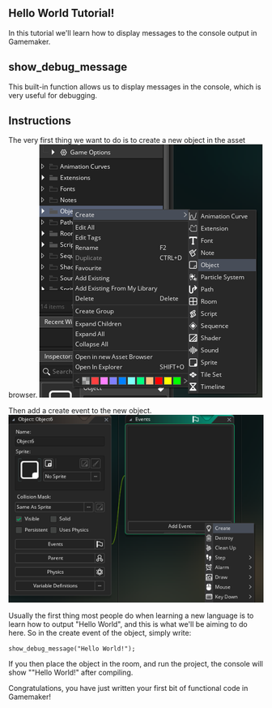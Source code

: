 ## Hello World Tutorial!

In this tutorial we'll learn how to display messages to the console output in Gamemaker.

## show_debug_message

This built-in function allows us to display messages in the console, which is very useful for debugging.

## Instructions
The very first thing we want to do is to create a new object in the asset browser.
![Object](./gamemaker/tutorials/helloworld/create_object.png)

Then add a create event to the new object.
![Create](./gamemaker/tutorials/helloworld/add_create.png)

Usually the first thing most people do when learning a new language is to learn how to output "Hello World", and this is what we'll be aiming to do here. So in the create event of the object, simply write:

```gml
show_debug_message("Hello World!");
```

If you then place the object in the room, and run the project, the console will show ""Hello World!" after compiling. 

Congratulations, you have just written your first bit of functional code in Gamemaker!